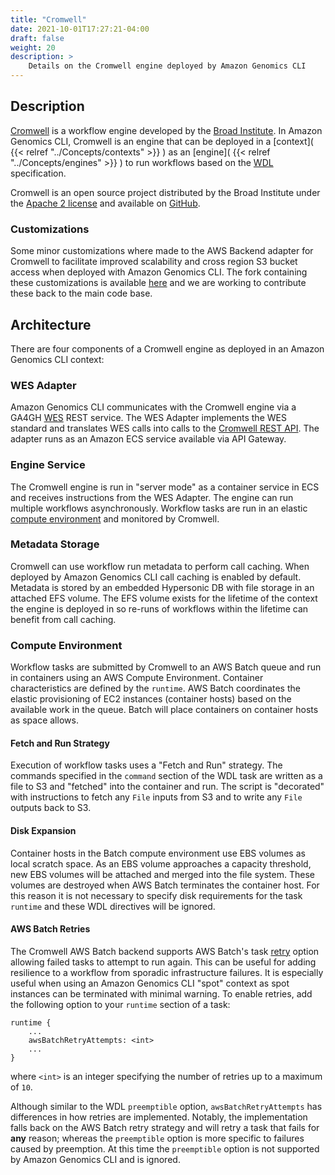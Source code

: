 ```yaml
---
title: "Cromwell"
date: 2021-10-01T17:27:21-04:00
draft: false
weight: 20
description: >
    Details on the Cromwell engine deployed by Amazon Genomics CLI
---
```


## Description

[Cromwell](https://cromwell.readthedocs.io/en/stable/) is a workflow engine developed by the [Broad Institute](https://www.broadinstitute.org/). 
In Amazon Genomics CLI, Cromwell is an engine that can be
deployed in a [context]( {{< relref "../Concepts/contexts" >}} ) as an [engine]( {{< relref "../Concepts/engines" >}} ) 
to run workflows based on the [WDL](https://openwdl.org/) specification.

Cromwell is an open source project distributed by the Broad Institute under the [Apache 2 license](https://github.com/broadinstitute/cromwell/blob/develop/LICENSE-ASL-2.0) and available on [GitHub](https://github.com/broadinstitute/cromwell).

### Customizations

Some minor customizations where made to the AWS Backend adapter for Cromwell to facilitate improved scalability and cross
region S3 bucket access when deployed with Amazon Genomics CLI. The fork containing these customizations is available [here](https://github.com/markjschreiber/cromwell)
and we are working to contribute these back to the main code base.

## Architecture

There are four components of a Cromwell engine as deployed in an Amazon Genomics CLI context:

### WES Adapter

Amazon Genomics CLI communicates with the Cromwell engine via a GA4GH [WES](https://github.com/ga4gh/workflow-execution-service-schemas) REST service. The WES Adapter implements
the WES standard and translates WES calls into calls to the [Cromwell REST API](https://cromwell.readthedocs.io/en/stable/api/RESTAPI/). The adapter runs as an Amazon ECS service
 available via API Gateway.

### Engine Service

The Cromwell engine is run in "server mode" as a container service in ECS and receives instructions from the WES Adapter. The 
engine can run multiple workflows asynchronously. Workflow tasks are run in an elastic [compute environment]( #compute-environment ) and
monitored by Cromwell.

### Metadata Storage

Cromwell can use workflow run metadata to perform call caching. When deployed by Amazon Genomics CLI call caching is enabled
by default. Metadata is stored by an embedded Hypersonic DB with file storage in an attached EFS volume. The EFS volume 
exists for the lifetime of the context the engine is deployed in so re-runs of workflows within the lifetime can benefit
from call caching.

### Compute Environment

Workflow tasks are submitted by Cromwell to an AWS Batch queue and run in containers using an AWS Compute Environment.
Container characteristics are defined by the `runtime`. AWS Batch coordinates the elastic provisioning of EC2 instances (container hosts)
based on the available work in the queue. Batch will place containers on container hosts as space allows.

#### Fetch and Run Strategy

Execution of workflow tasks uses a "Fetch and Run" strategy. The commands specified in the `command` section of the WDL task 
are written as a file to S3 and "fetched" into the container and run. 
The script is "decorated" with instructions to fetch any `File` inputs from S3 and to write any `File` outputs back to S3.

#### Disk Expansion

Container hosts in the Batch compute environment use EBS volumes as local scratch space. As an EBS volume approaches a 
capacity threshold, new EBS volumes will be attached and merged into the file system. These volumes are destroyed when 
AWS Batch terminates the container host. For this reason it is not necessary to specify disk requirements for the task
`runtime` and these WDL directives will be ignored.

#### AWS Batch Retries

The Cromwell AWS Batch backend supports AWS Batch's task [retry](https://docs.aws.amazon.com/batch/latest/APIReference/API_RetryStrategy.html) option allowing failed tasks to attempt to run again. This
can be useful for adding resilience to a workflow from sporadic infrastructure failures. It is especially useful when using
an Amazon Genomics CLI "spot" context as spot instances can be terminated with minimal warning. To enable retries, add
the following option to your `runtime` section of a task:

```
runtime {
    ...
    awsBatchRetryAttempts: <int>
    ...
}
```

where `<int>` is an integer specifying the number of retries up to a maximum of `10`.

Although similar to the WDL `preemptible` option, `awsBatchRetryAttempts` has differences in how retries are implemented. Notably,
the implementation falls back on the AWS Batch retry strategy and will retry a task that fails for **any** reason; whereas the `preemptible`
option is more specific to failures caused by preemption. At this time the `preemptible` option is not supported by Amazon Genomics CLI
and is ignored. 
